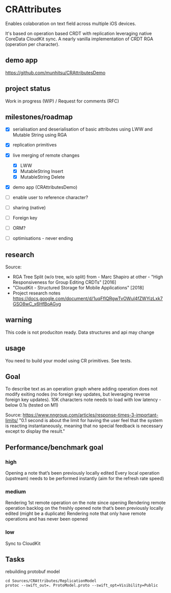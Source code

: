 # CRAttributes

Enables colaboration on text field across multiple iOS devices.

It's based on operation based CRDT with replication leveraging native CoreData CloudKit sync.
A nearly vanilla implementation of CRDT RGA (operation per character).

## demo app
https://github.com/munhitsu/CRAttributesDemo

## project status
Work in progress (WIP) / Request for comments (RFC)


## milestones/roadmap
- [x] serialisation and deserialisation of basic attributes using LWW and Mutable String using RGA
- [x] replication primitives
- [x] live merging of remote changes
  - [x] LWW
  - [x] MutableString Insert
  - [x] MutableString Delete
- [x] demo app (CRAttributesDemo)
- [ ] enable user to reference character?
- [ ] sharing (native)
- [ ] Foreign key
- [ ] ORM?
- [ ] optimisations - never ending


## research
Source:
- RGA Tree Split (w/o tree, w/o split) from - Marc Shapiro at other - "High Responsiveness for Group Editing CRDTs" [2016]
- "CloudKit - Structured Storage for Mobile Applications" [2018]
- Project research notes https://docs.google.com/document/d/1uqFflQRgwTvOWul4fZWYizLxk7GSO8wC_x6HfBoAGyg

## warning
This code is not produciton ready. Data structures and api may change


## usage
You need to build your model using CR primitives. See tests.


## Goal
To describe text as an operation graph where adding operation does not modify exiting nodes (no foreign key updates, but leveraging reverse foreign key updates).
10K characters note needs to load with low latency - below 0.1s (tested on M1)

Source: https://www.nngroup.com/articles/response-times-3-important-limits/
"0.1 second is about the limit for having the user feel that the system is reacting instantaneously, meaning that no special feedback is necessary except to display the result."


## Performance/benchmark goal
### high
Opening a note that’s been previously locally edited
Every local operation (upstream) needs to be performed instantly (aim for the refresh rate speed)

### medium
Rendering 1st remote operation on the note since opening
Rendering remote operation backlog on the freshly opened note that’s been previously locally edited (might be a duplicate)
Rendering note that only have remote operations and has never been opened

### low
Sync to CloudKit


## Tasks
rebuilding protobuf model
```
cd Sources/CRAttributes/ReplicationModel
protoc --swift_out=. ProtoModel.proto --swift_opt=Visibility=Public
```
